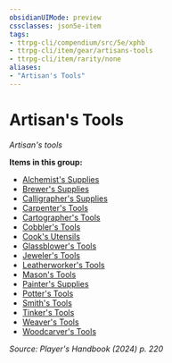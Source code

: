 ```yaml
---
obsidianUIMode: preview
cssclasses: json5e-item
tags:
- ttrpg-cli/compendium/src/5e/xphb
- ttrpg-cli/item/gear/artisans-tools
- ttrpg-cli/item/rarity/none
aliases: 
- "Artisan's Tools"
---
```

# Artisan's Tools
*Artisan's tools*  



**Items in this group:**

- [Alchemist's Supplies](Misc%20Files/CLI/compendium/items/alchemists-supplies-xphb.md)
- [Brewer's Supplies](Misc%20Files/CLI/compendium/items/brewers-supplies-xphb.md)
- [Calligrapher's Supplies](Misc%20Files/CLI/compendium/items/calligraphers-supplies-xphb.md)
- [Carpenter's Tools](Misc%20Files/CLI/compendium/items/carpenters-tools-xphb.md)
- [Cartographer's Tools](Misc%20Files/CLI/compendium/items/cartographers-tools-xphb.md)
- [Cobbler's Tools](Misc%20Files/CLI/compendium/items/cobblers-tools-xphb.md)
- [Cook's Utensils](Misc%20Files/CLI/compendium/items/cooks-utensils-xphb.md)
- [Glassblower's Tools](Misc%20Files/CLI/compendium/items/glassblowers-tools-xphb.md)
- [Jeweler's Tools](Misc%20Files/CLI/compendium/items/jewelers-tools-xphb.md)
- [Leatherworker's Tools](Misc%20Files/CLI/compendium/items/leatherworkers-tools-xphb.md)
- [Mason's Tools](Misc%20Files/CLI/compendium/items/masons-tools-xphb.md)
- [Painter's Supplies](Misc%20Files/CLI/compendium/items/painters-supplies-xphb.md)
- [Potter's Tools](Misc%20Files/CLI/compendium/items/potters-tools-xphb.md)
- [Smith's Tools](Misc%20Files/CLI/compendium/items/smiths-tools-xphb.md)
- [Tinker's Tools](Misc%20Files/CLI/compendium/items/tinkers-tools-xphb.md)
- [Weaver's Tools](Misc%20Files/CLI/compendium/items/weavers-tools-xphb.md)
- [Woodcarver's Tools](Misc%20Files/CLI/compendium/items/woodcarvers-tools-xphb.md)

*Source: Player's Handbook (2024) p. 220*